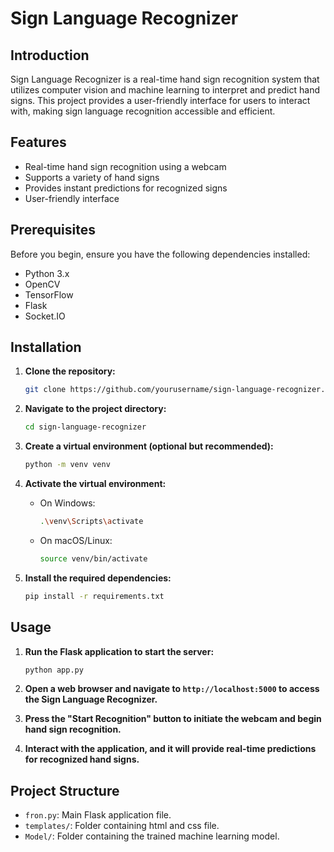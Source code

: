 # Sign Language Recognizer

## Introduction

Sign Language Recognizer is a real-time hand sign recognition system that utilizes computer vision and machine learning to interpret and predict hand signs. This project provides a user-friendly interface for users to interact with, making sign language recognition accessible and efficient.

## Features

- Real-time hand sign recognition using a webcam
- Supports a variety of hand signs
- Provides instant predictions for recognized signs
- User-friendly interface

## Prerequisites

Before you begin, ensure you have the following dependencies installed:

- Python 3.x
- OpenCV
- TensorFlow
- Flask
- Socket.IO

## Installation

1. **Clone the repository:**

    ```bash
    git clone https://github.com/yourusername/sign-language-recognizer.git
    ```

2. **Navigate to the project directory:**

    ```bash
    cd sign-language-recognizer
    ```

3. **Create a virtual environment (optional but recommended):**

    ```bash
    python -m venv venv
    ```

4. **Activate the virtual environment:**

    - On Windows:

        ```bash
        .\venv\Scripts\activate
        ```

    - On macOS/Linux:

        ```bash
        source venv/bin/activate
        ```

5. **Install the required dependencies:**

    ```bash
    pip install -r requirements.txt
    ```

## Usage

1. **Run the Flask application to start the server:**

    ```bash
    python app.py
    ```

2. **Open a web browser and navigate to `http://localhost:5000` to access the Sign Language Recognizer.**

3. **Press the "Start Recognition" button to initiate the webcam and begin hand sign recognition.**

4. **Interact with the application, and it will provide real-time predictions for recognized hand signs.**

## Project Structure

- `fron.py`: Main Flask application file.
- `templates/`: Folder containing html and css file.
- `Model/`: Folder containing the trained machine learning model.


